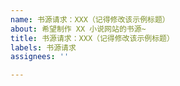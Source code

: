 ```yaml
---
name: 书源请求：XXX（记得修改该示例标题）
about: 希望制作 XX 小说网站的书源~
title: 书源请求：XXX（记得修改该示例标题）
labels: 书源请求
assignees: ''

---
```


<!-- [此处为注释内容] 请提供小说网站 URL，并写出推荐原因~ -->
